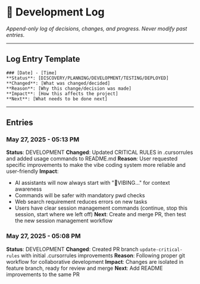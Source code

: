 # 📝 Development Log

_Append-only log of decisions, changes, and progress. Never modify past entries._

---

## Log Entry Template

```
### [Date] - [Time]
**Status**: [DISCOVERY/PLANNING/DEVELOPMENT/TESTING/DEPLOYED]
**Changed**: [What was changed/decided]
**Reason**: [Why this change/decision was made]
**Impact**: [How this affects the project]
**Next**: [What needs to be done next]
```

---

## Entries

<!-- New entries go below this line -->

### May 27, 2025 - 05:13 PM
**Status**: DEVELOPMENT
**Changed**: Updated CRITICAL RULES in .cursorrules and added usage commands to README.md
**Reason**: User requested specific improvements to make the vibe coding system more reliable and user-friendly
**Impact**:
- AI assistants will now always start with "🎯VIBING..." for context awareness
- Commands will be safer with mandatory pwd checks
- Web search requirement reduces errors on new tasks
- Users have clear session management commands (continue, stop this session, start where we left off)
**Next**: Create and merge PR, then test the new session management workflow

### May 27, 2025 - 05:08 PM
**Status**: DEVELOPMENT
**Changed**: Created PR branch `update-critical-rules` with initial .cursorrules improvements
**Reason**: Following proper git workflow for collaborative development
**Impact**: Changes are isolated in feature branch, ready for review and merge
**Next**: Add README improvements to the same PR
